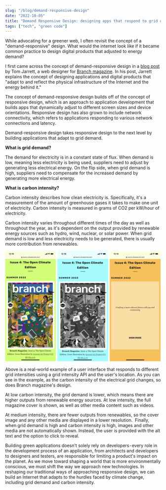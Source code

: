 ```yaml
---
slug: "/blog/demand-responsive-design"
date: "2022-10-05"
title: "Demand Responsive Design: designing apps that respond to grid demand"
tags: ["tech", "green code"]
---
```


While advocating for a greener web, I often revisit the concept of a "demand-responsive" design. What would the internet look like if it became common practice to design digital products that adjusted to energy demand?

I first came across the concept of demand-responsive design in a  <a href="https://tomjarrett.earth/Branch-Magazine" target="_blank">blog post</a> by Tom Jarrett, a web designer for  <a href="https://branch.climateaction.tech/" target="_blank">Branch magazine</a>. In his post, Jarrett explains the concept of designing applications and digital products that "adapt to and reflect the physical infrastructure of the Internet and the energy behind it."

The concept of demand-responsive design builds off of the concept of responsive design, which is an approach to application development that builds apps that dynamically adjust to different screen sizes and device orientations. Responsive design has also grown to include network connectivity, which refers to applications responding to various network connections and latency.

Demand-responsive design takes responsive design to the next level by building applications that adapt to grid demand.

<b>What is grid demand?</b>

The demand for electricity is in a constant state of flux. When demand is low, meaning less electricity is being used, suppliers need to adjust by generating less electrical energy. On the flip side, when grid demand is high, suppliers need to compensate for the increased demand by generating more electrical energy.

<b>What is carbon intensity?</b>

Carbon intensity describes how clean electricity is. Specifically, it's a measurement of the amount of greenhouse gases it takes to make one unit of electricity. Carbon intensity is measured in grams of CO2 per kW/hour of electricity. 

Carbon intensity varies throughout different times of the day as well as throughout the year, as it's dependent on the output provided by renewable energy sources such as hydro, wind, nuclear, or solar power. When grid demand is low and less electricity needs to be generated, there is usually more contribution from renewables. 

![Branch magazine's different screens per grid intensity](./branchmag.png "From right to left: Low grid intensity, Medium grid intensity, High grid intensity")

Above is a real-world example of a user interface that responds to different grid intensities using a grid intensity API and the user's location. As you can see in the example, as the carbon intensity of the electrical grid changes, so does Branch magazine's design. 

At low carbon intensity, the grid demand is lower, which means there are higher outputs from renewable energy sources. At low intensity, the full magazine cover is shown, as well as other media content such as videos.

At medium intensity, there are fewer outputs from renewables, so the cover image and any other media are displayed in a lower resolution. 
Finally, when grid demand is high and carbon intensity is high, images and other media are not automatically shown. Instead, the user is provided with the alt text and the option to click to reveal. 

Building green applications doesn't solely rely on developers - every role in the development process of an application, from architects and developers to designers and testers, are responsible for limiting a product's impact on the planet. As we move toward shaping a world that is more environmentally conscious, we must shift the way we approach new technologies. In reshaping our traditional ways of approaching responsive design, we can build an Internet that adapts to the hurdles faced by climate change, including grid demand and carbon intensity.